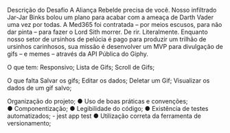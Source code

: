 Descrição do Desafio
A Aliança Rebelde precisa de você. Nosso infiltrado Jar-Jar Binks bolou um plano para acabar com a ameaça de Darth Vader uma vez por todas. A Med365 foi
contratada – por meios escusos, para não dar pinta – para fazer o Lord Sith morrer. De rir. Literalmente.
Enquanto nosso setor de ursinhos de pelúcia é pago para produzir um trilhão de
ursinhos carinhosos, sua missão é desenvolver um MVP para divulgação de gifs –
e memes – através da API Pública do Giphy.

O que tem:
Responsivo;
Lista de Gifs;
Scroll de Gifs;

O que falta
Salvar os gifs;
Editar os dados;
Deletar um Gif;
Visualizar os dados de um gif salvo;


Organização do projeto;
● Uso de boas práticas e convenções;  
● Componentização;
● Legibilidade do código;
● Existência de testes automatizados; - jest app test
● Utilização correta da ferramenta de versionamento;
